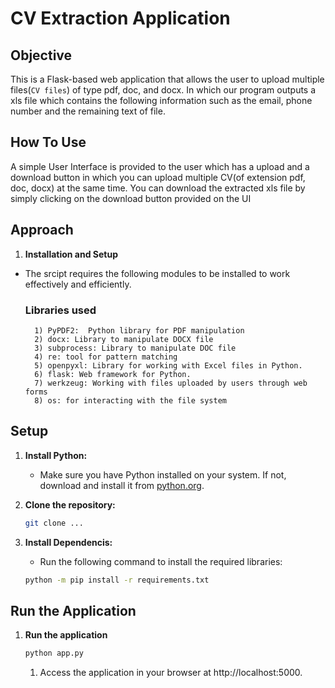 # CV Extraction Application

## Objective

This is a Flask-based web application that allows the user to upload multiple files(`CV files`) of type pdf, doc, and docx. In which our program outputs a xls file which contains the following information such as the email, phone number and the remaining text of file.

## How To Use

A simple User Interface is provided to the user which has a upload and a download button in which you can upload multiple CV(of extension pdf, doc, docx) at the same time. You can download the extracted xls file by simply clicking on the download button provided on the UI

## Approach

1. **Installation and Setup**

- The srcipt requires the following modules to be installed to work effectively and efficiently.

    ### Libraries used
        1) PyPDF2:  Python library for PDF manipulation
        2) docx: Library to manipulate DOCX file
        3) subprocess: Library to manipulate DOC file
        4) re: tool for pattern matching
        5) openpyxl: Library for working with Excel files in Python.
        6) flask: Web framework for Python.
        7) werkzeug: Working with files uploaded by users through web forms
        8) os: for interacting with the file system
    
## Setup

1. **Install Python:**
    - Make sure you have Python installed on your system. If not, download and install it from [python.org](https://www.python.org/).

2. **Clone the repository:**
    ```bash
    git clone ...
    ```

3. **Install Dependencis:**
    - Run the following command to install the required libraries:
    ```bash
    python -m pip install -r requirements.txt
    ```

## Run the Application

1. **Run the application**
    ```bash
    python app.py
    ```
    1. Access the application in your browser at http://localhost:5000.






